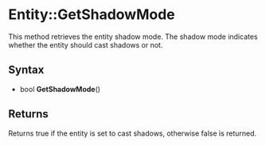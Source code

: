 # Entity::GetShadowMode #
This method retrieves the entity shadow mode. The shadow mode indicates whether the entity should cast shadows or not.

## Syntax ##
- bool **GetShadowMode**()

## Returns ##
Returns true if the entity is set to cast shadows, otherwise false is returned.
